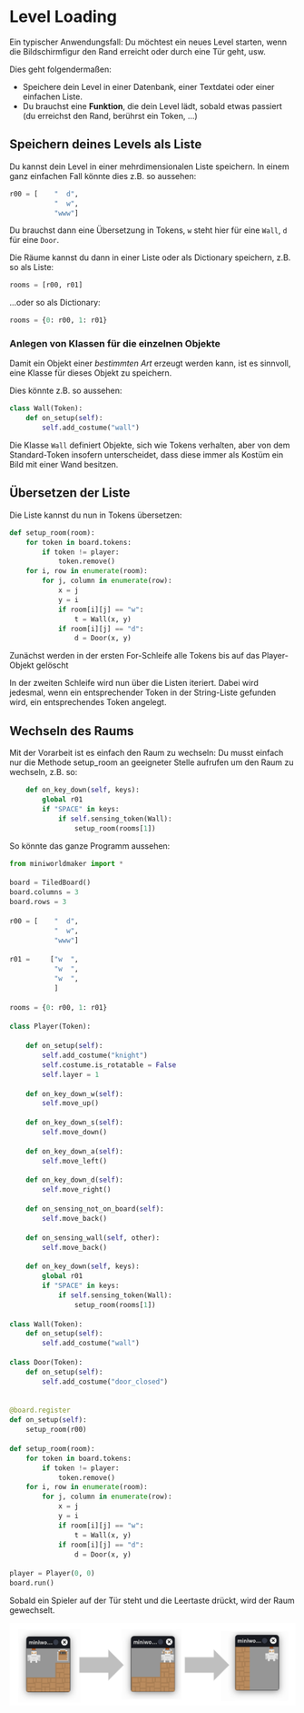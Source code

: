 # Level Loading

Ein typischer Anwendungsfall: Du möchtest ein neues Level starten, wenn die Bildschirmfigur den Rand erreicht oder durch eine Tür geht, usw.

Dies geht folgendermaßen:

* Speichere dein Level in einer Datenbank, einer Textdatei oder einer einfachen Liste.
* Du brauchst eine **Funktion**, die dein Level lädt, sobald etwas passiert (du erreichst den Rand, berührst ein Token, ...)

## Speichern deines Levels als Liste

Du kannst dein Level in einer mehrdimensionalen Liste speichern. In einem ganz einfachen Fall könnte dies z.B. so aussehen:

``` python
r00 = [    "  d",
           "  w",
           "www"]
```

Du brauchst dann eine Übersetzung in Tokens, `w` steht hier für eine `Wall`, `d` für eine `Door`.

Die Räume kannst du dann in einer Liste oder als Dictionary speichern, z.B. so als Liste:

``` python
rooms = [r00, r01]
```

...oder so als Dictionary:

``` python
rooms = {0: r00, 1: r01}
```

### Anlegen von Klassen für die einzelnen Objekte

Damit ein Objekt einer *bestimmten Art* erzeugt werden kann, ist es sinnvoll, eine Klasse für dieses Objekt zu speichern.

Dies könnte z.B. so aussehen:

``` python
class Wall(Token):
    def on_setup(self):
        self.add_costume("wall")
``` 

Die Klasse `Wall` definiert Objekte, sich wie Tokens verhalten, aber von dem Standard-Token insofern unterscheidet, dass diese immer als Kostüm ein Bild mit einer Wand besitzen.

## Übersetzen der Liste

Die Liste kannst du nun in Tokens übersetzen:

``` python
def setup_room(room):
    for token in board.tokens:
        if token != player:
            token.remove()
    for i, row in enumerate(room):
        for j, column in enumerate(row):
            x = j
            y = i
            if room[i][j] == "w":
                t = Wall(x, y)
            if room[i][j] == "d":
                d = Door(x, y) 
```

Zunächst werden in der ersten For-Schleife alle Tokens bis auf das Player-Objekt gelöscht

In der zweiten Schleife wird nun über die Listen iteriert. Dabei wird jedesmal, wenn ein entsprechender Token in der String-Liste gefunden wird, ein entsprechendes Token angelegt.

## Wechseln des Raums

Mit der Vorarbeit ist es einfach den Raum zu wechseln: Du musst einfach nur die Methode setup_room an geeigneter Stelle aufrufen um den Raum zu wechseln, z.B. so:

``` python
    def on_key_down(self, keys):
        global r01
        if "SPACE" in keys:
            if self.sensing_token(Wall):
                setup_room(rooms[1]) 
```

So könnte das ganze Programm aussehen:

``` python
from miniworldmaker import *

board = TiledBoard()
board.columns = 3
board.rows = 3

r00 = [    "  d",
           "  w",
           "www"]

r01 =     ["w  ",
           "w  ",
           "w  ",
           ]

rooms = {0: r00, 1: r01}

class Player(Token):
    
    def on_setup(self):
        self.add_costume("knight")
        self.costume.is_rotatable = False
        self.layer = 1
        
    def on_key_down_w(self):
        self.move_up()

    def on_key_down_s(self):
        self.move_down()

    def on_key_down_a(self):
        self.move_left()
    
    def on_key_down_d(self):
        self.move_right()
        
    def on_sensing_not_on_board(self):
        self.move_back()

    def on_sensing_wall(self, other):
        self.move_back()
        
    def on_key_down(self, keys):
        global r01
        if "SPACE" in keys:
            if self.sensing_token(Wall):
                setup_room(rooms[1])

class Wall(Token):
    def on_setup(self):
        self.add_costume("wall")

class Door(Token):
    def on_setup(self):
        self.add_costume("door_closed")


@board.register
def on_setup(self):
    setup_room(r00)
    
def setup_room(room):
    for token in board.tokens:
        if token != player:
            token.remove()
    for i, row in enumerate(room):
        for j, column in enumerate(row):
            x = j
            y = i
            if room[i][j] == "w":
                t = Wall(x, y)
            if room[i][j] == "d":
                d = Door(x, y)                
                
player = Player(0, 0)
board.run()
```

Sobald ein Spieler auf der Tür steht und die Leertaste drückt, wird der Raum gewechselt.

![Room switching](../_images/room_switching.png)